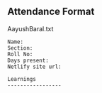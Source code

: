## Attendance Format

AayushBaral.txt
```
Name: 
Section: 
Roll No:
Days present:
Netlify site url: 

Learnings
-----------------
